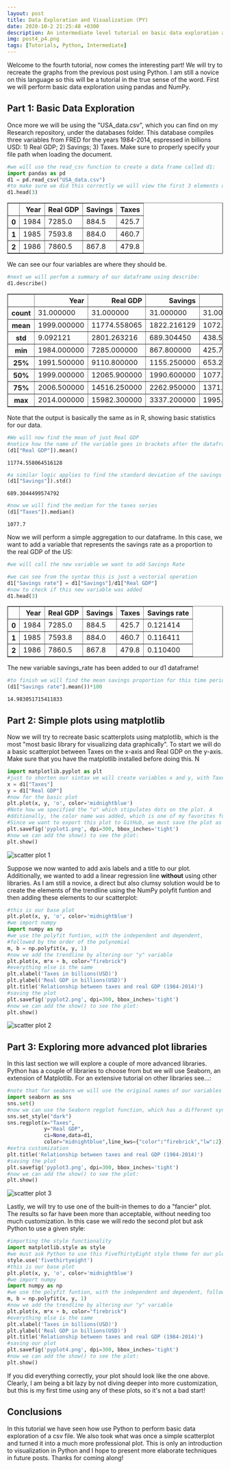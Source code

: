 ```yaml
---
layout: post
title: Data Exploration and Visualization (PY)
date: 2020-10-2 21:25:48 +0300
description: An intermediate level tutorial on basic data exploration and plots
img: post4_p4.png
tags: [Tutorials, Python, Intermediate]
---
```


Welcome to the fourth tutorial, now comes the interesting part! We will try to recreate the graphs from the previous post using Python. I am still a novice on this language so this will be a tutorial in the true sense of the word. First we will perform basic data exploration using pandas and NumPy. 

## Part 1: Basic Data Exploration

Once more we will be using the "USA_data.csv", which you can find on my Research repository, under the databases folder. This database compiles three variables from FRED for the years 1984-2014, espressed in billions USD: 1) Real GDP; 2) Savings; 3) Taxes. Make sure to properly specify your file path when loading the document. 


```python
#we will use the read_csv function to create a data frame called d1:
import pandas as pd
d1 = pd.read_csv("USA_data.csv")
#to make sure we did this correctly we will view the first 3 elements of d1:
d1.head(3)
```



<table border="1" class="dataframe">
  <thead>
    <tr style="text-align: right;">
      <th></th>
      <th>Year</th>
      <th>Real GDP</th>
      <th>Savings</th>
      <th>Taxes</th>
    </tr>
  </thead>
  <tbody>
    <tr>
      <th>0</th>
      <td>1984</td>
      <td>7285.0</td>
      <td>884.5</td>
      <td>425.7</td>
    </tr>
    <tr>
      <th>1</th>
      <td>1985</td>
      <td>7593.8</td>
      <td>884.0</td>
      <td>460.7</td>
    </tr>
    <tr>
      <th>2</th>
      <td>1986</td>
      <td>7860.5</td>
      <td>867.8</td>
      <td>479.8</td>
    </tr>
  </tbody>
</table>


We can see our four variables are where they should be. 

```python
#next we will perfom a summary of our dataframe using describe:
d1.describe()
```





<table border="1" class="dataframe">
  <thead>
    <tr style="text-align: right;">
      <th></th>
      <th>Year</th>
      <th>Real GDP</th>
      <th>Savings</th>
      <th>Taxes</th>
    </tr>
  </thead>
  <tbody>
    <tr>
      <th>count</th>
      <td>31.000000</td>
      <td>31.000000</td>
      <td>31.000000</td>
      <td>31.000000</td>
    </tr>
    <tr>
      <th>mean</th>
      <td>1999.000000</td>
      <td>11774.558065</td>
      <td>1822.216129</td>
      <td>1072.290323</td>
    </tr>
    <tr>
      <th>std</th>
      <td>9.092121</td>
      <td>2801.263216</td>
      <td>689.304450</td>
      <td>438.506032</td>
    </tr>
    <tr>
      <th>min</th>
      <td>1984.000000</td>
      <td>7285.000000</td>
      <td>867.800000</td>
      <td>425.700000</td>
    </tr>
    <tr>
      <th>25%</th>
      <td>1991.500000</td>
      <td>9110.800000</td>
      <td>1155.250000</td>
      <td>653.200000</td>
    </tr>
    <tr>
      <th>50%</th>
      <td>1999.000000</td>
      <td>12065.900000</td>
      <td>1990.600000</td>
      <td>1077.700000</td>
    </tr>
    <tr>
      <th>75%</th>
      <td>2006.500000</td>
      <td>14516.250000</td>
      <td>2262.950000</td>
      <td>1371.000000</td>
    </tr>
    <tr>
      <th>max</th>
      <td>2014.000000</td>
      <td>15982.300000</td>
      <td>3337.200000</td>
      <td>1995.000000</td>
    </tr>
  </tbody>
</table>


Note that the output is basically the same as in R, showing basic statistics for our data.

```python
#We will now find the mean of just Real GDP 
#notice how the name of the variable goes in brackets after the dataframe d1
(d1["Real GDP"]).mean()
```




    11774.558064516128




```python
#a similar logic applies to find the standard deviation of the savings
(d1["Savings"]).std()
```




    689.3044499574792




```python
#now we will find the median for the taxes series
(d1["Taxes"]).median()
```




    1077.7



Now we will perform a simple aggregation to our dataframe. In this case, we want to add a variable that represents the savings rate as a proportion to the real GDP of the US:


```python
#we will call the new variable we want to add Savings Rate 
```


```python
#we can see from the syntax this is just a vectorial operation
d1["Savings rate"] = d1["Savings"]/d1["Real GDP"]
#now to check if this new variable was added 
d1.head(3)
```




<table border="1" class="dataframe">
  <thead>
    <tr style="text-align: right;">
      <th></th>
      <th>Year</th>
      <th>Real GDP</th>
      <th>Savings</th>
      <th>Taxes</th>
      <th>Savings rate</th>
    </tr>
  </thead>
  <tbody>
    <tr>
      <th>0</th>
      <td>1984</td>
      <td>7285.0</td>
      <td>884.5</td>
      <td>425.7</td>
      <td>0.121414</td>
    </tr>
    <tr>
      <th>1</th>
      <td>1985</td>
      <td>7593.8</td>
      <td>884.0</td>
      <td>460.7</td>
      <td>0.116411</td>
    </tr>
    <tr>
      <th>2</th>
      <td>1986</td>
      <td>7860.5</td>
      <td>867.8</td>
      <td>479.8</td>
      <td>0.110400</td>
    </tr>
  </tbody>
</table>


The new variable savings_rate has been added to our d1 dataframe!


```python
#to finish we will find the mean savings proportion for this time period:
(d1["Savings rate"].mean())*100
```




    14.983051715411833



## Part 2: Simple plots using matplotlib

Now we will try to recreate basic scatterplots using matplotlib, which is the most "most basic library for visualizing data graphically". To start we will do a basic scatterplot between Taxes on the x-axis and Real GDP on the y-axis. Make sure that you have the matplotlib installed before doing this. N 


```python
import matplotlib.pyplot as plt
#just to shorten our sintax we will create variables x and y, with Taxes and Real GDP respectively:
x = d1["Taxes"]
y = d1["Real GDP"]
#now for the basic plot
plt.plot(x, y, 'o', color='midnightblue')
#Note how we specified the "o" which stipulates dots on the plot. A
#dditionally, the color name was added, which is one of my favorites for plots if you recall the previous post.
#Since we want to export this plot to GitHub, we must save the plot as a png file:
plt.savefig('pyplot1.png', dpi=300, bbox_inches='tight')
#now we can add the show() to see the plot:
plt.show()
```


![scatter plot 1]({{site.baseurl}}/assets/img/post4_p1.png)


Suppose we now wanted to add axis labels and a title to our plot. Additionally, we wanted to add a linear regression line **without** using other libraries. As I am still a novice, a direct but also clumsy solution would be to create the elements of the trendline using the NumPy polyfit funtion and then adding these elements to our scatterplot:


```python
#this is our base plot 
plt.plot(x, y, 'o', color='midnightblue')
#we import numpy
import numpy as np
#we use the polyfit funtion, with the independent and dependent, 
#followed by the order of the polynomial
m, b = np.polyfit(x, y, 1)
#now we add the trendline by altering our "y" variable
plt.plot(x, m*x + b, color="firebrick")
#everything else is the same 
plt.xlabel('Taxes in billions(USD)')
plt.ylabel('Real GDP in billions(USD)')
plt.title('Relationship between taxes and real GDP (1984-2014)')
#saving the plot 
plt.savefig('pyplot2.png', dpi=300, bbox_inches='tight')
#now we can add the show() to see the plot:
plt.show()
```


    
![scatter plot 2]({{site.baseurl}}/assets/img/post4_p2.png)
    


## Part 3: Exploring more advanced plot libraries
In this last section we will explore a couple of more advanced libraries. Python has a couple of libraries to choose from but we will use Seaborn, an extension of Matplotlib. For an extensive tutorial on other libraries see...:


```python
#note that for seaborn we will use the original names of our variables so that they are not interpreted as arguments
import seaborn as sns
sns.set()
#now we can use the Seaborn regplot function, which has a different syntax than before
sns.set_style("dark")
sns.regplot(x="Taxes",
            y="Real GDP", 
            ci=None,data=d1,
            color="midnightblue",line_kws={"color":"firebrick","lw":2})
#extra customization
plt.title('Relationship between taxes and real GDP (1984-2014)')
#saving the plot 
plt.savefig('pyplot3.png', dpi=300, bbox_inches='tight')
#now we can add the show() to see the plot:
plt.show()
```


![scatter plot 3]({{site.baseurl}}/assets/img/post4_p3.png)

    


Lastly, we will try to use one of the built-in themes to do a "fancier" plot. The results so far have been more than acceptable, without needing too much customization. In this case we will redo the second plot but ask Python to use a given style:


```python
#importing the style functionality
import matplotlib.style as style
#we must ask Python to use this FiveThirtyEight style theme for our plot 
style.use('fivethirtyeight')
#this is our base plot 
plt.plot(x, y, 'o', color='midnightblue')
#we import numpy
import numpy as np
#we use the polyfit funtion, with the independent and dependent, followed by the order of the polynomial
m, b = np.polyfit(x, y, 1)
#now we add the trendline by altering our "y" variable
plt.plot(x, m*x + b, color="firebrick")
#everything else is the same 
plt.xlabel('Taxes in billions(USD)')
plt.ylabel('Real GDP in billions(USD)')
plt.title('Relationship between taxes and real GDP (1984-2014)')
#saving our plot
plt.savefig('pyplot4.png', dpi=300, bbox_inches='tight')
#now we can add the show() to see the plot:
plt.show()
```



If you did everything correctly, your plot should look like the one above. Clearly, I am being a bit lazy by not diving deeper into more customization, but this is my first time using any of these plots, so it's not a bad start!

## Conclusions
In this tutorial we have seen how use Python to perform basic data exploration of a csv file. We also took what was once a simple scatterplot and turned it into a much more professional plot. This is only an introduction to visualization in Python and I hope to present more elaborate techniques in future posts. Thanks for coming along!
